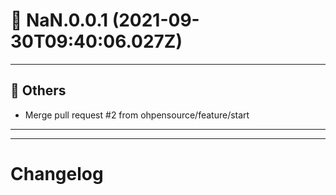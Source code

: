 # :confetti_ball: NaN.0.0.1 (2021-09-30T09:40:06.027Z)
- - -
## :newspaper: Others
* Merge pull request #2 from ohpensource/feature/start
- - -
- - -
# Changelog
